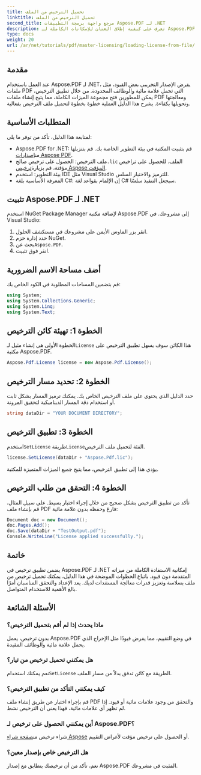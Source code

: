 ```yaml
---
title: تحميل الترخيص من الملف
linktitle: تحميل الترخيص من الملف
second_title: مرجع واجهة برمجة التطبيقات Aspose.PDF لـ .NET
description: تعرف على كيفية إطلاق العنان للإمكانات الكاملة لـ Aspose.PDF لـ .NET باستخدام دليلنا خطوة بخطوة حول تحميل ترخيص من ملف.
type: docs
weight: 20
url: /ar/net/tutorials/pdf/master-licensing/loading-license-from-file/
---
```

## مقدمة  

عند العمل باستخدام Aspose.PDF لـ .NET، يفرض الإصدار التجريبي بعض القيود، مثل ملفات PDF التي تحمل علامة مائية والوظائف المحدودة. من خلال تطبيق الترخيص، يمكن للمطورين فتح مجموعة الميزات الكاملة، مما يتيح إنشاء ملفات PDF ومعالجتها وتحويلها بكفاءة. يشرح هذا الدليل العملية خطوة بخطوة لتحميل ملف الترخيص بفعالية.  

## المتطلبات الأساسية  

لمتابعة هذا الدليل، تأكد من توفر ما يلي:  

- Aspose.PDF for .NET: قم بتثبيت المكتبة في بيئة التطوير الخاصة بك. قم بتنزيلها من[إصدارات Aspose PDF](https://releases.aspose.com/pdf/net/).  
-  ملف الترخيص: الحصول على ترخيص صالح`.lic` الملف. للحصول على تراخيص مؤقتة، قم بزيارة[ترخيص Aspose المؤقت](https://purchase.aspose.com/temporary-license/).  
- بيئة التطوير: استخدم IDE مثل Visual Studio للترميز والاختبار السلس.  
- المعرفة الأساسية بلغة C#: إن الإلمام بقواعد لغة C# سيجعل التنفيذ سلسًا.  

## تثبيت Aspose.PDF لـ .NET  
استخدم NuGet Package Manager لإضافة مكتبة Aspose.PDF إلى مشروعك. في Visual Studio:  
1. انقر بزر الماوس الأيمن على مشروعك في مستكشف الحلول.  
2. حدد إدارة حزم NuGet.  
3.  بحث عن`Aspose.PDF`.  
4. انقر فوق تثبيت.  

## أضف مساحة الاسم الضرورية  
قم بتضمين المساحات المطلوبة في الكود الخاص بك:  

```csharp
using System;
using System.Collections.Generic;
using System.Linq;
using System.Text;
```  

## الخطوة 1: تهيئة كائن الترخيص  

 الخطوة الأولى هي إنشاء مثيل لـ`License` هذا الكائن سوف يسهل تطبيق الترخيص على مكتبة Aspose.PDF.  

```csharp
Aspose.Pdf.License license = new Aspose.Pdf.License();
```  

## الخطوة 2: تحديد مسار الترخيص  

حدد الدليل الذي يحتوي على ملف الترخيص الخاص بك. يمكنك ترميز المسار بشكل ثابت أو استخدام دقة المسار الديناميكية لتحقيق المرونة.  

```csharp
string dataDir = "YOUR DOCUMENT DIRECTORY";
```  

## الخطوة 3: تطبيق الترخيص  

 استخدم`SetLicense` طريقة`License`الفئة لتحميل ملف الترخيص.  

```csharp
license.SetLicense(dataDir + "Aspose.Pdf.lic");
```  

يؤدي هذا إلى تطبيق الترخيص، مما يتيح جميع الميزات المتميزة للمكتبة.  

## الخطوة 4: التحقق من طلب الترخيص  

تأكد من تطبيق الترخيص بشكل صحيح من خلال إجراء اختبار بسيط. على سبيل المثال، قم بإنشاء ملف PDF فارغ وحفظه بدون علامة مائية:  

```csharp
Document doc = new Document();
doc.Pages.Add();
doc.Save(dataDir + "TestOutput.pdf");
Console.WriteLine("License applied successfully.");
```  

## خاتمة  

يضمن تطبيق ترخيص في Aspose.PDF لـ .NET إمكانية الاستفادة الكاملة من ميزاته المتقدمة دون قيود. باتباع الخطوات الموضحة في هذا الدليل، يمكنك تحميل ترخيص من ملف بسلاسة وتعزيز قدرات معالجة المستندات لديك. يعد الإعداد والتحقق المناسبان أمرًا بالغ الأهمية للاستخدام المتواصل.  

## الأسئلة الشائعة  

### ماذا يحدث إذا لم أقم بتحميل الترخيص؟  
بدون ترخيص، يعمل Aspose.PDF في وضع التقييم، مما يفرض قيودًا مثل الإخراج الذي يحمل علامة مائية والوظائف المقيدة.  

### هل يمكنني تحميل ترخيص من تيار؟  
 نعم يمكنك استخدام`SetLicense` الطريقة مع كائن تدفق بدلاً من مسار الملف.  

### كيف يمكنني التأكد من تطبيق الترخيص؟  
قم بإجراء اختبار عن طريق إنشاء ملف PDF والتحقق من وجود علامات مائية أو قيود. إذا لم تظهر أي علامات مائية، فهذا يعني أن الترخيص نشط.  

### أين يمكنني الحصول على ترخيص لـ Aspose.PDF؟  
 شراء ترخيص من[صفحة شراء Aspose](https://purchase.aspose.com/buy) أو الحصول على ترخيص مؤقت لأغراض التقييم.  

### هل الترخيص خاص بإصدار معين؟  
نعم، تأكد من أن ترخيصك يتطابق مع إصدار Aspose.PDF المثبت في مشروعك.  